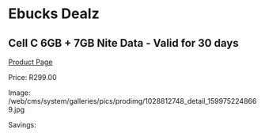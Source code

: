
# Ebucks Dealz
## Cell C 6GB + 7GB Nite Data - Valid for 30 days
[Product Page](https://www.ebucks.com/web/shop/productSelected.do?prodId=1028812748&catId=300)

Price: R299.00

Image: /web/cms/system/galleries/pics/prodimg/1028812748_detail_1599752248669.jpg

Savings: 


	